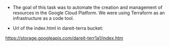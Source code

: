 - The goal of this task was to automate the creation and management of resources in the Google Cloud Platform. We were using Terraform as an infrastructure as a code tool. 

- Url of the index.html in dareit-terra bucket:

https://storage.googleapis.com/dareit-terr1a1/index.htm
